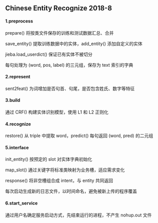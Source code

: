 ## Chinese Entity Recognize 2018-8

#### 1.preprocess

prepare() 将按类文件保存的训练和测试数据汇总、合并

save_entity() 提取训练数据中的实体，add_entity() 添加自定义的实体

jieba.load_userdict() 保证已有实体不被切分

每句处理为 (word, pos, label) 的三元组，保存为 text 索引的字典

#### 2.represent

sent2feat() 为词增加是否句首、句尾，是否包含姓氏、数字等特征

#### 3.build

通过 CRF() 构建实体识别模型，使用 L1 和 L2 正则化

#### 4.recognize

restore() 从 triple 中提取 word，predict() 每句返回 (word, pred) 的二元组

#### 5.interface

init_entity() 按预定的 slot 对实体字典初始化

map_slot() 通过关键字将标准类映射为业务槽，适应需求变化

response() 将非空槽组合成 intent，与 entity 共同返回

每次启动生成新的日志文件，以时间命名，避免被新上传的程序覆盖

#### 6.start_service

通过用户名确定服务启动方式，先结束运行的进程，不产生 nohup.out 文件